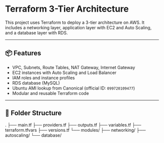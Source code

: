 # Terraform 3-Tier Architecture

This project uses Terraform to deploy a 3-tier architecture on AWS. It includes a networking layer, application layer with EC2 and Auto Scaling, and a database layer with RDS.

---

## 📦 Features

- VPC, Subnets, Route Tables, NAT Gateway, Internet Gateway
- EC2 instances with Auto Scaling and Load Balancer
- IAM roles and instance profiles
- RDS database (MySQL)
- Ubuntu AMI lookup from Canonical (official ID: `099720109477`)
- Modular and reusable Terraform code

---

## 📁 Folder Structure

.
├── main.tf
├── providers.tf
├── outputs.tf
├── variables.tf
├── terraform.tfvars
├── versions.tf
└── modules/
├── networking/
├── autoscaling/
└── database/




